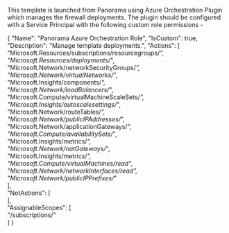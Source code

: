This template is launched from Panorama using Azure Orchestration Plugin which manages the firewall deployments. The plugin should be configured with a Service Principal with the following custom role permissions -

{
    "Name": "Panorama Azure Orchestration Role",
    "IsCustom": true,
    "Description": "Manage template deployments.",
    "Actions": [
        "Microsoft.Resources/subscriptions/resourcegroups/*",  
        "Microsoft.Resources/deployments/*",  
        "Microsoft.Network/networkSecurityGroups/*",  
        "Microsoft.Network/virtualNetworks/*",  
        "Microsoft.Insights/components/*",  
        "Microsoft.Network/loadBalancers/*",  
        "Microsoft.Compute/virtualMachineScaleSets/*",  
        "Microsoft.Insights/autoscalesettings/*",  
        "Microsoft.Network/routeTables/*",  
        "Microsoft.Network/publicIPAddresses/*",  
        "Microsoft.Network/applicationGateways/*",  
        "Microsoft.Compute/availabilitySets/*",  
        "Microsoft.Insights/metrics/*",  
        "Microsoft.Network/natGateways/*",  
        "Microsoft.Insights/metrics/*",  
        "Microsoft.Compute/virtualMachines/read",  
        "Microsoft.Network/networkInterfaces/read",  
        "Microsoft.Network/publicIPPrefixes/*"  
    ],  
    "NotActions": [  
    ],  
    "AssignableScopes": [  
        "/subscriptions/<subscription-uuid>"  
    ]
}
